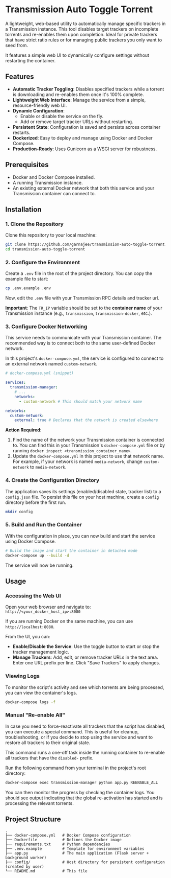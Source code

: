 # Transmission Auto Toggle Torrent

A lightweight, web-based utility to automatically manage specific trackers in a Transmission instance. This tool disables target trackers on incomplete torrents and re-enables them upon completion. Ideal for private trackers that have strict ratio rules or for managing public trackers you only want to seed from.

It features a simple web UI to dynamically configure settings without restarting the container.

## Features

-   **Automatic Tracker Toggling**: Disables specified trackers while a torrent is downloading and re-enables them once it's 100% complete.
-   **Lightweight Web Interface**: Manage the service from a simple, resource-friendly web UI.
-   **Dynamic Configuration**:
    -   Enable or disable the service on the fly.
    -   Add or remove target tracker URLs without restarting.
-   **Persistent State**: Configuration is saved and persists across container restarts.
-   **Dockerized**: Easy to deploy and manage using Docker and Docker Compose.
-   **Production-Ready**: Uses Gunicorn as a WSGI server for robustness.

## Prerequisites

-   Docker and Docker Compose installed.
-   A running Transmission instance.
-   An existing external Docker network that both this service and your Transmission container can connect to.

## Installation

### 1. Clone the Repository

Clone this repository to your local machine:
```bash
git clone https://github.com/garnajee/transmission-auto-toggle-torrent.git
cd transmission-auto-toggle-torrent
```

### 2. Configure the Environment

Create a `.env` file in the root of the project directory. You can copy the example file to start:
```bash
cp .env.example .env
```

Now, edit the `.env` file with your Transmission RPC details and tracker url.

**Important**: The `TR_IP` variable should be set to the **container name** of your Transmission instance (e.g., `transmission`, `transmission-docker`, etc.).

### 3. Configure Docker Networking

This service needs to communicate with your Transmission container. The recommended way is to connect both to the same user-defined Docker network.

In this project's `docker-compose.yml`, the service is configured to connect to an external network named `custom-network`.

```yaml
# docker-compose.yml (snippet)

services:
  transmission-manager:
    # ...
    networks:
      - custom-network # This should match your network name

networks:
  custom-network:
    external: true # Declares that the network is created elsewhere
```

**Action Required**:
1.  Find the name of the network your Transmission container is connected to. You can find this in your Transmission's `docker-compose.yml` file or by running `docker inspect <transmission_container_name>`.
2.  Update the `docker-compose.yml` in this project to use that network name. For example, if your network is named `media-network`, change `custom-network` to `media-network`.

### 4. Create the Configuration Directory

The application saves its settings (enabled/disabled state, tracker list) to a `config.json` file. To persist this file on your host machine, create a `config` directory before the first run.

```bash
mkdir config
```

### 5. Build and Run the Container

With the configuration in place, you can now build and start the service using Docker Compose.

```bash
# Build the image and start the container in detached mode
docker-compose up --build -d
```

The service will now be running.

## Usage

### Accessing the Web UI

Open your web browser and navigate to:
`http://<your_docker_host_ip>:8080`

If you are running Docker on the same machine, you can use `http://localhost:8080`.

From the UI, you can:
-   **Enable/Disable the Service**: Use the toggle button to start or stop the tracker management logic.
-   **Manage Trackers**: Add, edit, or remove tracker URLs in the text area. Enter one URL prefix per line. Click "Save Trackers" to apply changes.

### Viewing Logs

To monitor the script's activity and see which torrents are being processed, you can view the container's logs.

```bash
docker-compose logs -f
```

### Manual "Re-enable All"

In case you need to force-reactivate all trackers that the script has disabled, you can execute a special command. This is useful for cleanup, troubleshooting, or if you decide to stop using the service and want to restore all trackers to their original state.

This command runs a one-off task inside the running container to re-enable all trackers that have the `disabled-` prefix.

Run the following command from your terminal in the project's root directory:

```bash
docker-compose exec transmission-manager python app.py REENABLE_ALL
```

You can then monitor the progress by checking the container logs. You should see output indicating that the global re-activation has started and is processing the relevant torrents.

## Project Structure

```
.
├── docker-compose.yml   # Docker Compose configuration
├── Dockerfile           # Defines the Docker image
├── requirements.txt     # Python dependencies
├── .env.example         # Template for environment variables
├── app.py               # The main application (Flask server + background worker)
├── config/              # Host directory for persistent configuration (created by user)
└── README.md            # This file
```

